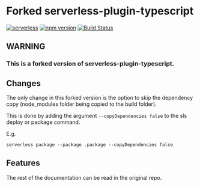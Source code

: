 # Forked serverless-plugin-typescript
[![serverless](http://public.serverless.com/badges/v3.svg)](http://www.serverless.com) [![npm version](https://badge.fury.io/js/serverless-plugin-typescript.svg)](https://badge.fury.io/js/serverless-plugin-typescript) [![Build Status](https://travis-ci.org/claes-npm/serverless-plugin-typescript.svg?branch=master)](https://travis-ci.org/claes-npm/serverless-plugin-typescript)

## WARNING

### This is a forked version of serverless-plugin-typescript.

## Changes

The only change in this forked version is the option to skip the dependency copy (node_modules folder being copied to the build folder).

This is done by adding the argument `--copyDependencies false` to the sls deploy or package command.

E.g.
```
serverless package --package .package --copyDependencies false
```

## Features

The rest of the documentation can be read in the original repo.
